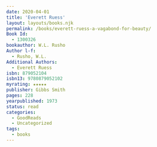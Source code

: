 ```yaml
---
date: 2020-04-01
title: 'Everett Ruess'
layout: layouts/books.njk
permalink: /books/everett-ruess-a-vagabond-for-beauty/
Book Id:
  - 1300326
bookauthor: W.L. Rusho
Author l-f:
  - Rusho, W.L.
Additional Authors:
  - Everett Ruess
isbn: 879052104
isbn13: 9780879052102
myrating: ★★★★★
publisher: Gibbs Smith
pages: 228
yearpublished: 1973
status: read
categories:
  - GoodReads
  - Uncategorized
tags:
  - books
---
```

